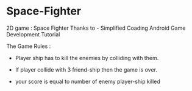 # Space-Fighter

2D game : Space Fighter Thanks to - Simplified Coading Android Game Development Tutorial 


The Game Rules :

 
 
* Player ship has to kill the enemies by colliding with them.


* If player collide with 3 friend-ship then the game is over.


* your score is equal to number of enemy player-ship killed

